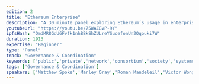 ```yaml
---
edition: 2
title: "Ethereum Enterprise"
description: "A 30 minute panel exploring Ethereum’s usage in enterprise environments."
youtubeUrl: "https://youtu.be/75WAEGVP-9Y"
ipfsHash: "QmdMR8GdU6Fvfk1nhBBkShZULreYSucefonUn2Qqouki7W"
duration: 1913
expertise: "Beginner"
type: "Panel"
track: "Governance & Coordination"
keywords: ['public','private','network','consortium','society','systems','interoperability','scalability','banks','adoption','infrastructure','cloud','regulation']
tags: ['Governance & Coordination']
speakers: ['Matthew Spoke','Marley Gray','Roman Mandeleil','Victor Wong','Henning Diedrich','Alex Liu']
---
```


